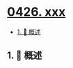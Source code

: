 # [0426. xxx](https://github.com/Tdahuyou/TNotes.leetcode/tree/main/notes/0426.%20xxx)

<!-- region:toc -->

- [1. 📝 概述](#1--概述)

<!-- endregion:toc -->

## 1. 📝 概述
